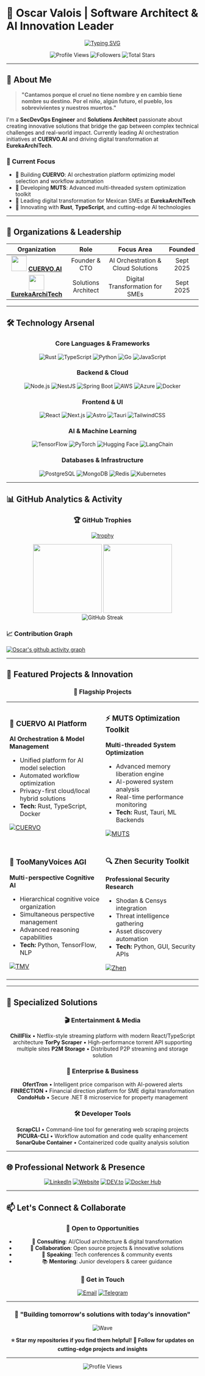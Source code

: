 # 🚀 Oscar Valois | Software Architect & AI Innovation Leader

<div align="center">

[![Typing SVG](https://readme-typing-svg.demolab.com?font=JetBrains+Mono&weight=600&size=28&duration=3000&pause=1000&color=6366F1&center=true&vCenter=true&width=800&height=60&lines=SecDevOps+Engineer+%26+Solutions+Architect;AI+%26+Blockchain+Systems+Specialist;Full-Stack+Developer+%26+Tech+Innovator;Building+the+Future+with+Code+%26+AI)](https://git.io/typing-svg)

</div>

<div align="center">
  <img src="https://komarev.com/github-profile-views?username=osvalois&color=6366f1&style=for-the-badge&label=Profile+Views" alt="Profile Views"/>
  <img src="https://img.shields.io/github/followers/osvalois?color=6366f1&style=for-the-badge&label=Followers" alt="Followers"/>
  <img src="https://img.shields.io/github/stars/osvalois?color=6366f1&style=for-the-badge&label=Total+Stars" alt="Total Stars"/>
</div>

---

## 🌟 About Me

> **"Cantamos porque el cruel no tiene nombre y en cambio tiene nombre su destino. Por el niño, algún futuro, el pueblo, los sobrevivientes y nuestros muertos."**

I'm a **SecDevOps Engineer** and **Solutions Architect** passionate about creating innovative solutions that bridge the gap between complex technical challenges and real-world impact. Currently leading AI orchestration initiatives at **CUERVO.AI** and driving digital transformation at **EurekaArchiTech**.

### 🎯 Current Focus
- 🔭 Building **CUERVO**: AI orchestration platform optimizing model selection and workflow automation
- 🌱 Developing **MUTS**: Advanced multi-threaded system optimization toolkit
- 👯 Leading digital transformation for Mexican SMEs at **EurekaArchiTech**
- 🚀 Innovating with **Rust**, **TypeScript**, and cutting-edge AI technologies

---

## 🏢 Organizations & Leadership

<div align="center">

| Organization | Role | Focus Area | Founded |
|:---:|:---:|:---:|:---:|
| <img src="https://avatars.githubusercontent.com/u/230785368?s=40&v=4" width="40"/> **[CUERVO.AI](https://github.com/cuervo-ai)** | Founder & CTO | AI Orchestration & Cloud Solutions | Sept 2025 |
| <img src="https://avatars.githubusercontent.com/u/232090419?s=40&v=4" width="40"/> **[EurekaArchiTech](https://github.com/eureka-architech)** | Solutions Architect | Digital Transformation for SMEs | Sept 2025 |

</div>

---

## 🛠️ Technology Arsenal

<div align="center">

### Core Languages & Frameworks
![Rust](https://img.shields.io/badge/Rust-000000?style=for-the-badge&logo=rust&logoColor=white)
![TypeScript](https://img.shields.io/badge/TypeScript-007ACC?style=for-the-badge&logo=typescript&logoColor=white)
![Python](https://img.shields.io/badge/Python-3776AB?style=for-the-badge&logo=python&logoColor=white)
![Go](https://img.shields.io/badge/Go-00ADD8?style=for-the-badge&logo=go&logoColor=white)
![JavaScript](https://img.shields.io/badge/JavaScript-F7DF1E?style=for-the-badge&logo=javascript&logoColor=black)

### Backend & Cloud
![Node.js](https://img.shields.io/badge/Node.js-43853D?style=for-the-badge&logo=node.js&logoColor=white)
![NestJS](https://img.shields.io/badge/NestJS-E0234E?style=for-the-badge&logo=nestjs&logoColor=white)
![Spring Boot](https://img.shields.io/badge/Spring_Boot-6DB33F?style=for-the-badge&logo=spring-boot&logoColor=white)
![AWS](https://img.shields.io/badge/AWS-232F3E?style=for-the-badge&logo=amazon-aws&logoColor=white)
![Azure](https://img.shields.io/badge/Azure-0078D4?style=for-the-badge&logo=microsoft-azure&logoColor=white)
![Docker](https://img.shields.io/badge/Docker-2496ED?style=for-the-badge&logo=docker&logoColor=white)

### Frontend & UI
![React](https://img.shields.io/badge/React-20232A?style=for-the-badge&logo=react&logoColor=61DAFB)
![Next.js](https://img.shields.io/badge/Next.js-000000?style=for-the-badge&logo=next.js&logoColor=white)
![Astro](https://img.shields.io/badge/Astro-FF5D01?style=for-the-badge&logo=astro&logoColor=white)
![Tauri](https://img.shields.io/badge/Tauri-24C8DB?style=for-the-badge&logo=tauri&logoColor=white)
![TailwindCSS](https://img.shields.io/badge/Tailwind_CSS-38B2AC?style=for-the-badge&logo=tailwind-css&logoColor=white)

### AI & Machine Learning
![TensorFlow](https://img.shields.io/badge/TensorFlow-FF6F00?style=for-the-badge&logo=tensorflow&logoColor=white)
![PyTorch](https://img.shields.io/badge/PyTorch-EE4C2C?style=for-the-badge&logo=pytorch&logoColor=white)
![Hugging Face](https://img.shields.io/badge/🤗_Hugging_Face-FFD21E?style=for-the-badge)
![LangChain](https://img.shields.io/badge/🦜_LangChain-121212?style=for-the-badge)

### Databases & Infrastructure
![PostgreSQL](https://img.shields.io/badge/PostgreSQL-316192?style=for-the-badge&logo=postgresql&logoColor=white)
![MongoDB](https://img.shields.io/badge/MongoDB-4EA94B?style=for-the-badge&logo=mongodb&logoColor=white)
![Redis](https://img.shields.io/badge/Redis-DC382D?style=for-the-badge&logo=redis&logoColor=white)
![Kubernetes](https://img.shields.io/badge/Kubernetes-326CE5?style=for-the-badge&logo=kubernetes&logoColor=white)

</div>

---

## 📊 GitHub Analytics & Activity

<div align="center">

### 🏆 GitHub Trophies
[![trophy](https://github-profile-trophy.vercel.app/?username=osvalois&theme=discord&no-frame=true&no-bg=true&margin-w=4&row=1)](https://github.com/ryo-ma/github-profile-trophy)

</div>

<div align="center">
  <img height="180em" src="https://github-readme-stats.vercel.app/api?username=osvalois&show_icons=true&theme=tokyonight&include_all_commits=true&count_private=true&hide_border=true"/>
  <img height="180em" src="https://github-readme-stats.vercel.app/api/top-langs/?username=osvalois&layout=compact&langs_count=8&theme=tokyonight&hide_border=true"/>
</div>

<div align="center">
  <img src="https://github-readme-streak-stats.vercel.app/?user=osvalois&theme=tokyonight&hide_border=true" alt="GitHub Streak"/>
</div>

### 📈 Contribution Graph
[![Oscar's github activity graph](https://github-readme-activity-graph.vercel.app/graph?username=osvalois&bg_color=1a1b27&color=70a5fd&line=70a5fd&point=ffffff&area=true&hide_border=true)](https://github.com/ashutosh00710/github-readme-activity-graph)

---

## 🚀 Featured Projects & Innovation

<div align="center">

### 🎯 Flagship Projects

</div>

<table>
<tr>
<td width="50%">

### 🤖 CUERVO AI Platform
**AI Orchestration & Model Management**
- Unified platform for AI model selection
- Automated workflow optimization
- Privacy-first cloud/local hybrid solutions
- **Tech:** Rust, TypeScript, Docker

[![CUERVO](https://img.shields.io/badge/🔗_View_CUERVO-6366F1?style=for-the-badge)](https://github.com/cuervo-ai)

</td>
<td width="50%">

### ⚡ MUTS Optimization Toolkit
**Multi-threaded System Optimization**
- Advanced memory liberation engine
- AI-powered system analysis
- Real-time performance monitoring
- **Tech:** Rust, Tauri, ML Backends

[![MUTS](https://img.shields.io/badge/🔗_View_MUTS-00D9FF?style=for-the-badge)](https://github.com/osvalois/muts)

</td>
</tr>
<tr>
<td>

### 🧠 TooManyVoices AGI
**Multi-perspective Cognitive AI**
- Hierarchical cognitive voice organization
- Simultaneous perspective management
- Advanced reasoning capabilities
- **Tech:** Python, TensorFlow, NLP

[![TMV](https://img.shields.io/badge/🔗_View_TMV-FF6B6B?style=for-the-badge)](https://github.com/osvalois/toomanyvoices)

</td>
<td>

### 🔍 Zhen Security Toolkit
**Professional Security Research**
- Shodan & Censys integration
- Threat intelligence gathering
- Asset discovery automation
- **Tech:** Python, GUI, Security APIs

[![Zhen](https://img.shields.io/badge/🔗_View_Zhen-4ECDC4?style=for-the-badge)](https://github.com/osvalois/zhen)

</td>
</tr>
</table>

---

## 🎨 Specialized Solutions

<div align="center">

### 🎬 Entertainment & Media
**ChillFlix** • Netflix-style streaming platform with modern React/TypeScript architecture
**TorPy Scraper** • High-performance torrent API supporting multiple sites
**P2M Storage** • Distributed P2P streaming and storage solution

### 🏢 Enterprise & Business
**OfertTron** • Intelligent price comparison with AI-powered alerts
**FINRECTION** • Financial direction platform for SME digital transformation
**CondoHub** • Secure .NET 8 microservice for property management

### 🛠️ Developer Tools
**ScrapCLI** • Command-line tool for generating web scraping projects
**PICURA-CLI** • Workflow automation and code quality enhancement
**SonarQube Container** • Containerized code quality analysis solution

</div>

---

## 🌐 Professional Network & Presence

<div align="center">

[![LinkedIn](https://img.shields.io/badge/LinkedIn-0077B5?style=for-the-badge&logo=linkedin&logoColor=white)](https://linkedin.com/in/oscar-valois-331892287)
[![Website](https://img.shields.io/badge/Website-000000?style=for-the-badge&logo=About.me&logoColor=white)](https://osvalois.tech)
[![DEV.to](https://img.shields.io/badge/DEV.to-0A0A0A?style=for-the-badge&logo=devdotto&logoColor=white)](https://dev.to/osvalois)
[![Docker Hub](https://img.shields.io/badge/Docker_Hub-2496ED?style=for-the-badge&logo=docker&logoColor=white)](https://hub.docker.com/u/osvalois)

</div>

---

## 📫 Let's Connect & Collaborate

<div align="center">

### 🤝 Open to Opportunities
- 💼 **Consulting**: AI/Cloud architecture & digital transformation
- 🚀 **Collaboration**: Open source projects & innovative solutions
- 🎯 **Speaking**: Tech conferences & community events
- 📚 **Mentoring**: Junior developers & career guidance

### 💌 Get in Touch
[![Email](https://img.shields.io/badge/Email-D14836?style=for-the-badge&logo=gmail&logoColor=white)](mailto:hello@osvalois.tech)
[![Telegram](https://img.shields.io/badge/Telegram-2CA5E0?style=for-the-badge&logo=telegram&logoColor=white)](https://t.me/osvalois)

</div>

---

<div align="center">

### 🌟 "Building tomorrow's solutions with today's innovation"

![Wave](https://raw.githubusercontent.com/mayhemantt/mayhemantt/Update/svg/Bottom.svg)

**⭐ Star my repositories if you find them helpful!**
**🔔 Follow for updates on cutting-edge projects and insights**

</div>

---

<div align="center">
  <img src="https://komarev.com/github-profile-views?username=osvalois&color=6366f1&style=for-the-badge&label=Profile+Views" alt="Profile Views"/>
</div>